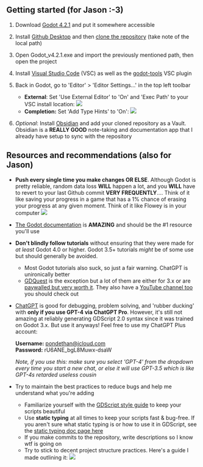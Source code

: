 ## Getting started (for Jason :-3)

1. Download [Godot 4.2.1](https://godotengine.org/download/windows/) and put it somewhere accessible
2. Install [Github Desktop](https://desktop.github.com/) and then [clone the repository](x-github-client://openRepo/https://github.com/fractalcounty/ChasersWorld) (take note of the local path)
3. Open Godot_v4.2.1.exe and import the previously mentioned path, then open the project
4. Install [Visual Studio Code](https://code.visualstudio.com/) (VSC) as well as the [godot-tools](https://marketplace.visualstudio.com/items?itemName=geequlim.godot-tools) VSC plugin
5. Back in Godot, go to 'Editor' > 'Editor Settings...' in the top left toolbar
	-  **External**: Set 'Use External Editor' to 'On' and 'Exec Path' to your VSC install location: ![](https://github.com/fractalcounty/ChasersWorld/blob/main/docs/external_editor.png)
	- **Completion:** Set 'Add Type Hints' to 'On': ![](https://github.com/fractalcounty/ChasersWorld/blob/main/docs/type-hints.png)

6. *Optional*: Install [Obsidian](https://obsidian.md/) and add your cloned repository as a Vault. Obsidian is a **REALLY GOOD** note-taking and documentation app that I already have setup to sync with the repository
## Resources and recommendations (also for Jason)
- **Push every single time you make changes OR ELSE**. Although Godot is pretty reliable, random data loss **WILL** happen a lot, and you **WILL** have to revert to your last Github commit **VERY FREQUENTLY**.... Think of it like saving your progress in a game that has a 1% chance of erasing your progress at any given moment. Think of it like Flowey is in your computer ![](https://github.com/fractalcounty/ChasersWorld/blob/main/docs/warning.png)

- [The Godot documentation](https://docs.godotengine.org/en/stable/index.html) is **AMAZING** and should be the #1 resource you'll use
- **Don't blindly follow tutorials** without ensuring that they were made for *at least* Godot 4.0 or higher. Godot 3.5+ tutorials *might* be of some use but should generally be avoided.
	- Most Godot tutorials also suck, so just a fair warning. ChatGPT is unironically better
	- [GDQuest](https://www.gdquest.com/tutorial/) is the exception but a lot of them are either for 3.x or are [paywalled but very worth it](https://school.gdquest.com/products/godot-4-early-access). They also have a [YouTube channel too](https://www.youtube.com/@Gdquest) you should check out
- [ChatGPT](https://chat.openai.com/) is good for debugging, problem solving, and 'rubber ducking' with **only if you use GPT-4 via ChatGPT Pro**. However, it's still not amazing at reliably generating GDScript 2.0 syntax since it was trained on Godot 3.x. But use it anyways! Feel free to use my ChatGPT Plus account:  

  	**Username:** pondethan@icloud.com   
	**Password:** rU6ANE_bgL8Muwx-dsaW  

  	*Note, if you use this: make sure you select 'GPT-4' from the dropdown every time you start a new chat, or else it will use GPT-3.5 which is like GPT-4s 		retarded useless cousin*
  
- Try to maintain the best practices to reduce bugs and help me understand what you're adding
	- Familiarize yourself with the [GDScript style guide](https://docs.godotengine.org/en/stable/tutorials/scripting/gdscript/gdscript_styleguide.html) to keep your scripts beautiful
	- Use **static typing** at all times to keep your scripts fast & bug-free. If you aren't sure what static typing is or how to use it in GDScript, see the [static typing doc page here](https://docs.godotengine.org/en/stable/tutorials/scripting/gdscript/static_typing.html)
	- If you make commits to the repository, write descriptions so I know wtf is going on
	- Try to stick to decent project structure practices. Here's a guide I made outlining it:
	![](https://github.com/fractalcounty/ChasersWorld/blob/main/docs/Frame%201%20(1).png)
